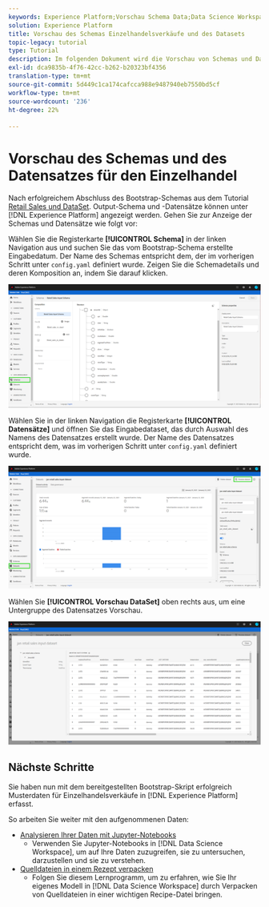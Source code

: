 ```yaml
---
keywords: Experience Platform;Vorschau Schema Data;Data Science Workspace;beliebte Themen
solution: Experience Platform
title: Vorschau des Schemas Einzelhandelsverkäufe und des Datasets
topic-legacy: tutorial
type: Tutorial
description: Im folgenden Dokument wird die Vorschau von Schemas und Datensätzen auf Adobe Experience Platform beschrieben.
exl-id: dca9835b-4f76-42cc-b262-b20323bf4356
translation-type: tm+mt
source-git-commit: 5d449c1ca174cafcca988e9487940eb7550bd5cf
workflow-type: tm+mt
source-wordcount: '236'
ht-degree: 22%

---
```


# Vorschau des Schemas und des Datensatzes für den Einzelhandel

Nach erfolgreichem Abschluss des Bootstrap-Schemas aus dem Tutorial [Retail Sales und DataSet](./create-retails-sales-dataset.md). Output-Schema und -Datensätze können unter [!DNL Experience Platform] angezeigt werden. Gehen Sie zur Anzeige der Schemas und Datensätze wie folgt vor:

Wählen Sie die Registerkarte **[!UICONTROL Schema]** in der linken Navigation aus und suchen Sie das vom Bootstrap-Schema erstellte Eingabedatum. Der Name des Schemas entspricht dem, der im vorherigen Schritt unter `config.yaml` definiert wurde. Zeigen Sie die Schemadetails und deren Komposition an, indem Sie darauf klicken.

![](../images/models-recipes/access-data/schema.PNG)

Wählen Sie in der linken Navigation die Registerkarte **[!UICONTROL Datensätze]** und öffnen Sie das Eingabedataset, das durch Auswahl des Namens des Datensatzes erstellt wurde. Der Name des Datensatzes entspricht dem, was im vorherigen Schritt unter `config.yaml` definiert wurde.

![](../images/models-recipes/access-data/dataset.PNG)

Wählen Sie **[!UICONTROL Vorschau DataSet]** oben rechts aus, um eine Untergruppe des Datensatzes Vorschau.

![](../images/models-recipes/access-data/preview.PNG)

## Nächste Schritte

Sie haben nun mit dem bereitgestellten Bootstrap-Skript erfolgreich Musterdaten für Einzelhandelsverkäufe in [!DNL Experience Platform] erfasst.

So arbeiten Sie weiter mit den aufgenommenen Daten:
- [Analysieren Ihrer Daten mit Jupyter-Notebooks](../jupyterlab/analyze-your-data.md)
   - Verwenden Sie Jupyter-Notebooks in [!DNL Data Science Workspace], um auf Ihre Daten zuzugreifen, sie zu untersuchen, darzustellen und sie zu verstehen.
- [Quelldateien in einem Rezept verpacken](./package-source-files-recipe.md)
   - Folgen Sie diesem Lernprogramm, um zu erfahren, wie Sie Ihr eigenes Modell in [!DNL Data Science Workspace] durch Verpacken von Quelldateien in einer wichtigen Recipe-Datei bringen.
